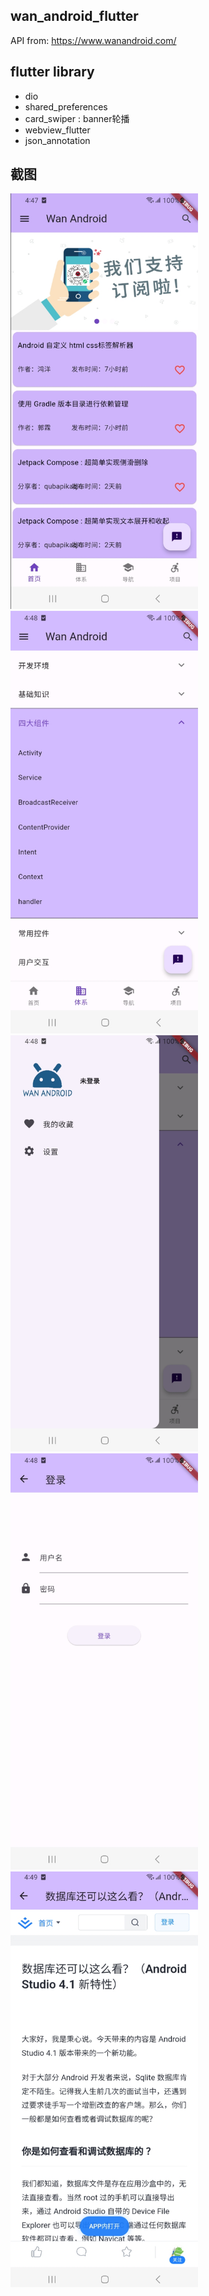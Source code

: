 ## wan_android_flutter

API from: https://www.wanandroid.com/

## flutter library
- dio
- shared_preferences
- card_swiper : banner轮播
- webview_flutter
- json_annotation

## 截图
<div style="display:inline-block">
<img src="appImgs/screenShot1.png" width="300"/>
<img width="20" />
<img src="appImgs/screenShot2.png" width="300" />
</div>


<div style="display:inline-block">
<img src="appImgs/screenShot3.png" width="300"/>

<img width="20" />
<img src="appImgs/screenShot4.png" width="300"/>
</div>


<img src="appImgs/screenShot5.png" width="300"/>
